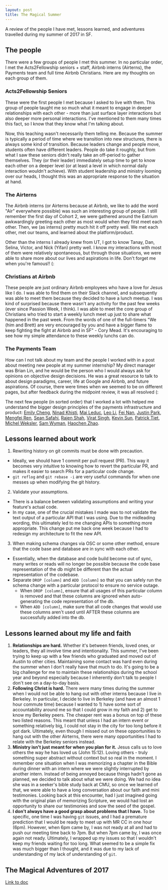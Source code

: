 ```yaml
---
layout: post
title: The Magical Summer
---
```


A review of the people I have met, lessons learned, and adventures travelled
during my summer of 2017 in SF.

## The people

There were a few groups of people I met this summer. In no particular order, I
met the Acts2Fellowship seniors + staff, Airbnb interns (Airterns), the Payments
team and full time Airbnb Christians. Here are my thoughts on each group of
them.

### Acts2Fellowship Seniors

These were the first people I met because I asked to live with them. This group
of people taught me so much what it meant to engage in deeper relationships
with each other - more than just surface layer interactions but also deeper
more personal interactions. I've mentioned to them many times this fact, so I
know that they know what I'm talking about. 

Now, this teaching wasn't necessarily them telling me. Because the summer is
typically a period of time where we transition into new structures, there is
always some kind of transition. Because leaders change and people move, students
often have different leaders. People do take it roughly, but from what I saw
these seniors didn't really take an off-period to gather themselves. They (or
their leader) immediately setup time to get to know each other on a deeper level
(or at least a level in which normal daily interaction wouldn't achieve). With
student leadership and ministry looming over our heads, I thought this was an appropriate response to the situation at hand.

### The Airterns

The Airbnb interns (or Airterns because at Airbnb, we like to add the word 
"Air" everywhere possible) was such an interesting group of people. I still
remember the first day of Cohort 2, we were gathered around the Eatrium 
awkwardingly greeting each other as most would when they first meet each other.
Then, we (as interns) pretty much hit it off pretty well. We met each other,
met our teams, and learned about the platform/product. 

Other than the interns I already knew from UT, I got to know Tanay, Dan, Selina, 
Victor, and Nick (Yifan) pretty well. I know my interactions with most of them were
relatively spontaneous, but through those situations, we were able to share more
about our lives and aspirations in life. Don't forget me when you're famous!! (:

### Christians at Airbnb

These people are just ordinary Airbnb employees who have a love for Jesus like 
I do. I was able to find them on their Slack channel, and subsequently was able
to meet them because they decided to have a lunch meetup. I was kind of
surprised because there wasn't any activity for the past few weeks (ever since
Passion Week, I think). I was able to meet the core group of Christians who tried to start a weekly lunch meet up just to share what happened in the past week. From the words of one of the full-timers "We (him and Brett) are very encouraged by you and have a bigger flame to keep fighting the fight at Airbnb and in SF" - Cory Mead. It's encouraging to see how my simple attendance to these weekly lunchs can do. 

### The Payments Team

How can I not talk about my team and the people I worked with in a post about
meeting new people at my summer internship? My direct manager was Brian Lin, 
and he would be the person who I would always ask for opinions on objective
design decisions. He was a great resource to talk to about design paradigms, career, life at Google and Airbnb, and future aspirations. Of course, there were times when we seemed to be on different pages, but after feedback during the midpoint review, it was all resolved (: 

The next few people (in sorted order) that I worked a lot with helped me understand the bigger design principles of the payments infrastructure and product: 
[Emily Cheng](https://www.linkedin.com/in/emcheng/),
[Ninad Khisti](https://www.linkedin.com/in/ninadkhisti/),
[Mai Leduc](https://www.linkedin.com/in/maileduc/),
[Leo Li](https://www.linkedin.com/in/leoxli/),
[Fei Nan](https://www.linkedin.com/in/feinan/),
[Justin Park](https://www.linkedin.com/in/justindoit/),
[Mengfei Ren](https://www.linkedin.com/in/mengfei-ren-43869854/),
[Sean Safahi](https://www.linkedin.com/in/ssafahi/),
[Rajen Shah](https://www.linkedin.com/in/rajenshah/),
[Virat Singh](https://www.linkedin.com/in/singhvirat/),
[Kevin Sun](https://www.linkedin.com/in/kevin-sun-1b7b2720/),
[Patrick Tiet](https://www.linkedin.com/in/patrick-tiet-3978b33b/),
[Michel Weksler](https://www.linkedin.com/in/michelweksler/),
[Sam Wyman](https://www.linkedin.com/in/sam-wyman-aa716b14/),
[Haochen Zhao](https://www.linkedin.com/in/haochen-zhao-65597988/).


## Lessons learned about work

1. Rewriting history on git commits must be done with precaution. 
  * Ideally, we should have 1 commit per pull request (PR). This way it becomes very intuitive to knowing how to revert the particular PR, and makes it easier to search PRs for a particular code change.
  * ```git reflog``` and ```git rebase -i``` are very useful commands for when one messes up when modifying the git history. 
2. Validate your assumptions.
  * There is a balance between validating assumptions and writing your feature's actual code.
  * In my case, one of the crucial mistakes I made was to not validate the text output of a particular API that I was using. Due to the midleading wording, this ultimately led to me changing APIs to something more appropriate. This change put me back one week because I had to redesign my architecture to fit the new API.  
3. When making schema changes via OSC or some other method, ensure that the code base and database are in sync with each other. 
  * Essentially, when the database and code build become out of sync, many writes or reads will no longer be possible because the code base representation of the db might be different than the actual representation of the codebase.
  * Separate ```DROP [column]``` and ```ADD [column]``` so that you can safely run the schema change with a particular protocol to ensure no service outage. 
    * When ```DROP [column]```, ensure that all usages of this particular column is removed and that these columns are ignored when auto-generating the code representation of the db.
    * When ```ADD [column]```, make sure that all code changes that would use these columns aren't used until AFTER these columns are successfully added into the db.

## Lessons learned about my life and faith

1. **Relationships are hard.** Whether it's between friends, loved ones, or leaders, they all involve time and intentionality. This summer, I've been trying to keep up with a few friends who graduated and moved out of Austin to other cities. Maintaining some contact was hard even during the summer when I don't really have that much to do. It's going to be a big challenge for me to maintain these relationships during the school year and beyond especially because I inherently don't talk to people I don't see on a day-to-day basis. 
2. **Following Christ is hard.** There were many times during the summer when I would not be able to hang out with other interns because I live in Berkeley. In particular, I decide to live in Berkeley (and have an almost 1 hour commute time) because I wanted to 1) have some sort of accountability around me so that I could grow in my faith and 2) get to know my Berkeley peers. The cheaper rent was a bonus on top of these two listed reasons. This meant that unless I had an intern event or something relatively big, I could not stay in the city for too long before it got dark. Ultimately, even though I missed out on these opportunities to hang out with the other Airterns, there were many opportunities I had to relate with the Berkeley seniors instead. 
3. **Ministry isn't just meant for when you plan for it.** Jesus calls us to love others the way he has loved us (John 15:12). Loving others - truly something super abstract without context but so real in the moment. I remember one situation when I was memorizing a chapter in the Bible during dinner with an intern where we were slightly interrupted by another intern. Instead of being annoyed because things hadn't gone as planned, we decided to talk about what we were doing. We had no idea she was in a seeker's bible study back at CMU, so once we learned of that, we were able to have a long conversation about our faith and mini testimonies. Looking back at this encounter, had I just imagined going with the original plan of memorizing Scripture, we would had lost an opportunity to share our testimonies and sow the seed of the gospel. 
4. **I don't always have a good grasp about problems that I have.** To be specific, one time I was having ```git``` issues, and I had a premature prediction that I would be ready to meet up with MR CC in one hour (6pm). However, when 6pm came by, I was not ready at all and had to push our meeting time back to 7pm. But when 7pm came by, I was once again not ready. Ultimately, I wrapped up my issues so that I wouldn't keep my friends waiting for too long. What seemed to be a simple fix was much bigger than I thought, and it was due to my lack of understanding of my lack of understanding of ```git```.

## The Magical Adventures of 2017

[Link to doc](https://docs.google.com/document/d/15owe3Z3pZKipx6B71f6jnL1HFPjAYizodaoiKf9tD_4)

